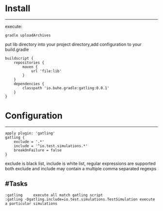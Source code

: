 # Install
--------------------------

execute:

	gradle uploadArchives

put lib directory into your project directory,add configuration to your build.gradle

	buildscript {
	    repositories {
	        maven {
	            url 'file:lib'
	        }
	    }
	    dependencies {
	        classpath 'io.buhe.gradle:gatling:0.0.1'
	    }
	}

# Configuration
--------------------------

	apply plugin: 'gatling'
	gatling {
	    exclude = '.*'
	    include = '^io.test.simulations.*'
	    breakOnFailure = false
	}


exclude is black list, include is white list, regular expressions are supported
both exclude and include may contain a multiple comma separated regexps

#Tasks
--------------------------

	:gatling     execute all match gatling script
	:gatling -Dgatling.include=io.test.simulations.TestSimulation execute a particular simulations
